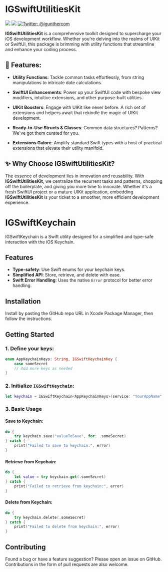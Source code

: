 # IGSwiftUtilitiesKit

<p>
    <img src="https://img.shields.io/badge/iOS-14.0+-blue.svg" />
    <img src="https://img.shields.io/badge/Swift-5.1-ff69b4.svg" />
    <a href="https://twitter.com/igunthercom">
        <img src="https://img.shields.io/badge/Contact-@igunthercom-lightgrey.svg?style=flat" alt="Twitter: @igunthercom" />
    </a>
</p>


**IGSwiftUtilitiesKit** is a comprehensive toolkit designed to supercharge your iOS development workflow. Whether you're delving into the realms of UIKit or SwiftUI, this package is brimming with utility functions that streamline and enhance your coding process.

## 🌟 Features:

- **Utility Functions**: Tackle common tasks effortlessly, from string manipulations to intricate date calculations.
  
- **SwiftUI Enhancements**: Power up your SwiftUI code with bespoke view modifiers, intuitive extensions, and other purpose-built utilities.
  
- **UIKit Boosters**: Engage with UIKit like never before. A rich set of extensions and helpers await that rekindle the magic of UIKit development.
  
- **Ready-to-Use Structs & Classes**: Common data structures? Patterns? We've got them curated for you.
  
- **Extensions Galore**: Amplify standard Swift types with a host of practical extensions that elevate their utility manifold.

## ✨ Why Choose IGSwiftUtilitiesKit?

The essence of development lies in innovation and reusability. With **IGSwiftUtilitiesKit**, we centralize the recurrent tasks and patterns, chopping off the boilerplate, and giving you more time to innovate. Whether it's a fresh SwiftUI project or a mature UIKit application, embedding **IGSwiftUtilitiesKit** is your ticket to a smoother, more efficient development experience.


# IGSwiftKeychain

IGSwiftKeychain is a Swift utility designed for a simplified and type-safe interaction with the iOS Keychain.

## Features

- **Type-safety**: Use Swift enums for your keychain keys.
- **Simplified API**: Store, retrieve, and delete with ease.
- **Swift Error Handling**: Uses the native `Error` protocol for better error handling.

## Installation

Install by pasting the GitHub repo URL in Xcode Package Manager, then follow the instructions. 

## Getting Started

### 1. Define your keys:

```swift
enum AppKeychainKeys: String, IGSwiftKeychainKey {
    case someSecret
    // Add more keys as needed
}
```

### 2. Initialize `IGSwiftKeychain`:

```swift
let keychain = IGSwiftKeychain<AppKeychainKeys>(service: "YourAppName")
```

### 3. Basic Usage

#### Save to Keychain:

```swift
do {
    try keychain.save("valueToSave", for: .someSecret)
} catch {
    print("Failed to save to keychain:", error)
}
```

#### Retrieve from Keychain:

```swift
do {
    let value = try keychain.get(.someSecret)
} catch {
    print("Failed to retrieve from keychain:", error)
}
```

#### Delete from Keychain:

```swift
do {
    try keychain.delete(.someSecret)
} catch {
    print("Failed to delete from keychain:", error)
}
```

## Contributing

Found a bug or have a feature suggestion? Please open an issue on GitHub. Contributions in the form of pull requests are also welcome.



